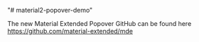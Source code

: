 "# material2-popover-demo" 

The new Material Extended Popover GitHub can be found here https://github.com/material-extended/mde
